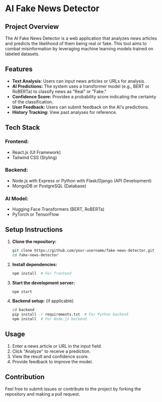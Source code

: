 # AI Fake News Detector

## Project Overview
The AI Fake News Detector is a web application that analyzes news articles and predicts the likelihood of them being real or fake. This tool aims to combat misinformation by leveraging machine learning models trained on labeled datasets.

## Features
- **Text Analysis:** Users can input news articles or URLs for analysis.
- **AI Predictions:** The system uses a transformer model (e.g., BERT or RoBERTa) to classify news as "Real" or "Fake."
- **Confidence Score:** Provides a probability score indicating the certainty of the classification.
- **User Feedback:** Users can submit feedback on the AI's predictions.
- **History Tracking:** View past analyses for reference.

## Tech Stack
### Frontend:
- React.js (UI Framework)
- Tailwind CSS (Styling)

### Backend:
- Node.js with Express or Python with Flask/Django (API Development)
- MongoDB or PostgreSQL (Database)

### AI Model:
- Hugging Face Transformers (BERT, RoBERTa)
- PyTorch or TensorFlow

## Setup Instructions
1. **Clone the repository:**
   ```bash
   git clone https://github.com/your-username/fake-news-detector.git
   cd fake-news-detector
   ```
2. **Install dependencies:**
   ```bash
   npm install  # For frontend
   ```
3. **Start the development server:**
   ```bash
   npm start
   ```
4. **Backend setup:** (if applicable)
   ```bash
   cd backend
   pip install -r requirements.txt  # For Python backend
   npm install  # For Node.js backend
   ```

## Usage
1. Enter a news article or URL in the input field.
2. Click "Analyze" to receive a prediction.
3. View the result and confidence score.
4. Provide feedback to improve the model.

## Contribution
Feel free to submit issues or contribute to the project by forking the repository and making a pull request.

